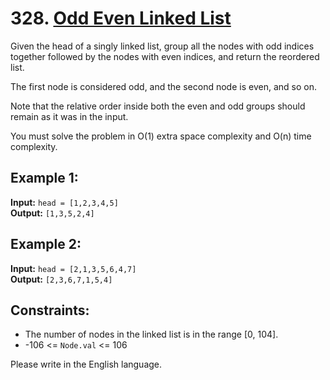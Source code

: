 # 328. [Odd Even Linked List](https://leetcode.com/problems/odd-even-linked-list/description/)

Given the head of a singly linked list, group all the nodes with odd indices together followed by the nodes with even indices, and return the reordered list.

The first node is considered odd, and the second node is even, and so on.

Note that the relative order inside both the even and odd groups should remain as it was in the input.

You must solve the problem in O(1) extra space complexity and O(n) time complexity.

## Example 1:
**Input:** `head = [1,2,3,4,5]`  
**Output:** `[1,3,5,2,4]`

## Example 2:
**Input:** `head = [2,1,3,5,6,4,7]`  
**Output:** `[2,3,6,7,1,5,4]`

## Constraints:
- The number of nodes in the linked list is in the range [0, 104].
- -106 <= `Node.val` <= 106

Please write in the English language.
